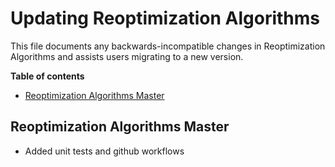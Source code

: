 # Updating Reoptimization Algorithms

This file documents any backwards-incompatible changes in Reoptimization Algorithms and
assists users migrating to a new version.

**Table of contents**

- [Reoptimization Algorithms Master](#airflow-master)


## Reoptimization Algorithms Master

- Added unit tests and github workflows
